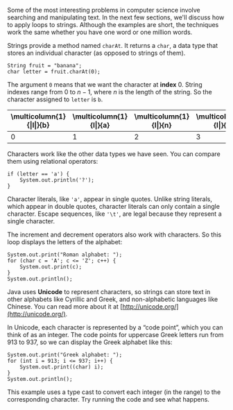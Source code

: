 Some of the most interesting problems in computer science involve searching and manipulating text.
In the next few sections, we'll discuss how to apply loops to strings.
Although the examples are short, the techniques work the same whether you have one word or one million words.


Strings provide a method named `charAt`.
It returns a `char`, a data type that stores an individual character (as opposed to strings of them).

```code
String fruit = "banana";
char letter = fruit.charAt(0);
```

The argument `0` means that we want the character at **index** 0.
String indexes range from 0 to $n-1$, where $n$ is the length of the string.
So the character assigned to `letter` is `b`.

|\multicolumn{1}{&#124;l&#124;}{b}|\multicolumn{1}{l&#124;}{a}|\multicolumn{1}{l&#124;}{n}|\multicolumn{1}{l&#124;}{a}|\multicolumn{1}{l&#124;}{n}|\multicolumn{1}{l&#124;}{a} \\ \hline|
|-|-|-|-|-|-|
|0                      |1                     |2                     |3                     |4                     |5|



Characters work like the other data types we have seen.
You can compare them using relational operators:

```code
if (letter == 'a') {
    System.out.println('?');
}
```


Character literals, like `'a'`, appear in single quotes.
Unlike string literals, which appear in double quotes, character literals can only contain a single character.
Escape sequences, like `'\t'`, are legal because they represent a single character.

The increment and decrement operators also work with characters.
So this loop displays the letters of the alphabet:

```code
System.out.print("Roman alphabet: ");
for (char c = 'A'; c <= 'Z'; c++) {
    System.out.print(c);
}
System.out.println();
```


Java uses **Unicode** to represent characters, so strings can store text in other alphabets like Cyrillic and Greek, and non-alphabetic languages like Chinese.
You can read more about it at [http://unicode.org/](http://unicode.org/).

In Unicode, each character is represented by a “code point”, which you can think of as an integer.
The code points for uppercase Greek letters run from 913 to 937, so we can display the Greek alphabet like this:

```code
System.out.print("Greek alphabet: ");
for (int i = 913; i <= 937; i++) {
    System.out.print((char) i);
}
System.out.println();
```

This example uses a type cast to convert each integer (in the range) to the corresponding character.
Try running the code and see what happens.